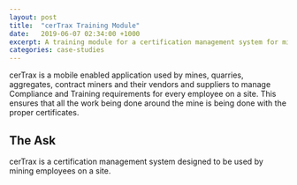 ```yaml
---
layout: post
title:  "cerTrax Training Module"
date:   2019-06-07 02:34:00 +1000
excerpt: A training module for a certification management system for mines, quarries, and aggregates
categories: case-studies
---
```


cerTrax is a mobile enabled application used by mines, quarries, aggregates, contract miners and their vendors and suppliers to manage Compliance and Training requirements for every employee on a site. This ensures that all the work being done around the mine is being done with the proper certificates.

## The Ask

cerTrax is a certification management system designed to be used by mining employees on a site. 
